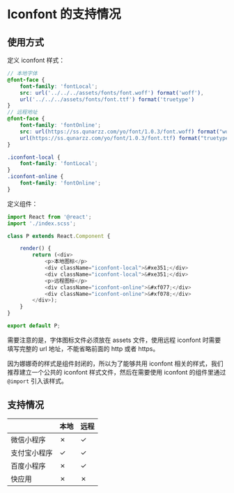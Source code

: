 # Iconfont 的支持情况

## 使用方式

定义 iconfont 样式：

```scss
// 本地字体
@font-face {
    font-family: 'fontLocal';
    src: url('../../../assets/fonts/font.woff') format('woff'),
    url('../../../assets/fonts/font.ttf') format('truetype')
}
// 远程地址
@font-face {
    font-family: 'fontOnline';
    src: url(https://ss.qunarzz.com/yo/font/1.0.3/font.woff) format("woff"),
    url(https://ss.qunarzz.com/yo/font/1.0.3/font.ttf) format("truetype")
}

.iconfont-local {
    font-family: 'fontLocal';
}
.iconfont-online {
    font-family: 'fontOnline';
}
```

定义组件：

```js
import React from '@react';
import './index.scss';

class P extends React.Component {

    render() {
        return (<div>
            <p>本地图标</p>
            <div className="iconfont-local">&#xe351;</div>
            <div className="iconfont-local">&#xe351;</div>
            <p>远程图标</p>
            <div className="iconfont-online">&#xf077;</div>
            <div className="iconfont-online">&#xf078;</div>
        </div>);
    }
}

export default P;
```

需要注意的是，字体图标文件必须放在 assets 文件，使用远程 iconfont 时需要填写完整的 url 地址，不能省略前面的 http 或者 https。

因为娜娜奇的样式是组件封闭的，所以为了能够共用 iconfont 相关的样式，我们推荐建立一个公共的 iconfont 样式文件，然后在需要使用 iconfont 的组件里通过 `@import` 引入该样式。

## 支持情况

|     | 本地 | 远程 |
| --- | --- | --- |
| 微信小程序 | ✗ | ✓ |
| 支付宝小程序 | ✓ | ✓ |
| 百度小程序 | ✗ | ✓ |
| 快应用 | ✗ | ✗ |